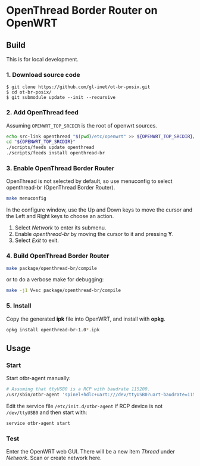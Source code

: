 # OpenThread Border Router on OpenWRT

## Build

This is for local development.

### 1. Download source code

```
$ git clone https://github.com/gl-inet/ot-br-posix.git
$ cd ot-br-posix/
$ git submodule update --init --recursive
```

### 2. Add OpenThread feed

Assuming `OPENWRT_TOP_SRCDIR` is the root of openwrt sources.

```bash
echo src-link openthread "$(pwd)/etc/openwrt" >> ${OPENWRT_TOP_SRCDIR}/feeds.conf
cd "${OPENWRT_TOP_SRCDIR}"
./scripts/feeds update openthread
./scripts/feeds install openthread-br
```

### 3. Enable OpenThread Border Router

OpenThread is not selected by default, so use menuconfig to select openthread-br (OpenThread Border Router).

```bash
make menuconfig
```

In the configure window, use the Up and Down keys to move the cursor and the Left and Right keys to choose an action.

1. Select _Network_ to enter its submenu.
2. Enable _openthread-br_ by moving the cursor to it and pressing **Y**.
3. Select _Exit_ to exit.

### 4. Build OpenThread Border Router

```bash
make package/openthread-br/compile
```

or to do a verbose make for debugging:

```bash
make -j1 V=sc package/openthread-br/compile
```

### 5. Install

Copy the generated **ipk** file into OpenWRT, and install with **opkg**.

```bash
opkg install openthread-br-1.0*.ipk
```

## Usage

### Start

Start otbr-agent manually:

```bash
# Assuming that ttyUSB0 is a RCP with baudrate 115200.
/usr/sbin/otbr-agent 'spinel+hdlc+uart:///dev/ttyUSB0?uart-baudrate=115200'
```

Edit the service file `/etc/init.d/otbr-agent` if RCP device is not `/dev/ttyUSB0` and then start with:

```bash
service otbr-agent start
```

### Test

Enter the OpenWRT web GUI. There will be a new item _Thread_ under _Network_. Scan or create network here.
